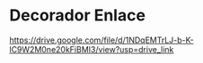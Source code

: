 # Decorador Enlace

https://drive.google.com/file/d/1NDqEMTrLJ-b-K-lC9W2M0ne20kFiBMI3/view?usp=drive_link
